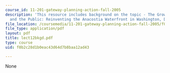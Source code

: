 ```yaml
---
course_id: 11-201-gateway-planning-action-fall-2005
description: 'This resource includes background on the topic - The Growth Machine
  and the Public: Reinventing the Anacostia Waterfront in Washington, DC.'
file_location: /coursemedia/11-201-gateway-planning-action-fall-2005/f0b2c28d1b0eac43d64d7b8baa12ad43_lect12bkgd.pdf
file_type: application/pdf
layout: pdf
title: lect12bkgd.pdf
type: course
uid: f0b2c28d1b0eac43d64d7b8baa12ad43

---
```

None